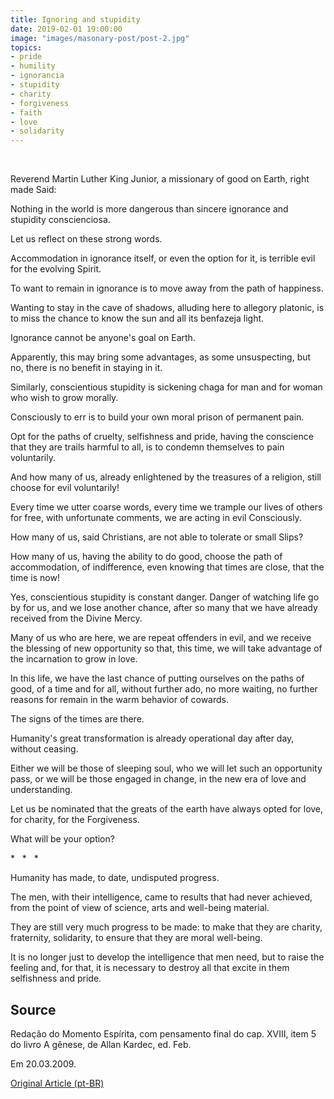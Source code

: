 ```yaml
---
title: Ignoring and stupidity
date: 2019-02-01 19:00:00
image: "images/masonary-post/post-2.jpg"
topics: 
- pride
- humility
- ignorancia
- stupidity
- charity
- forgiveness
- faith
- love
- solidarity
---
```

 

Reverend Martin Luther King Junior, a missionary of good on Earth, right made
Said:

Nothing in the world is more dangerous than sincere ignorance and stupidity
conscienciosa.

Let us reflect on these strong words.

Accommodation in ignorance itself, or even the option for it, is terrible evil
for the evolving Spirit.

To want to remain in ignorance is to move away from the path of happiness.

Wanting to stay in the cave of shadows, alluding here to allegory
platonic, is to miss the chance to know the sun and all its benfazeja light.

Ignorance cannot be anyone's goal on Earth.

Apparently, this may bring some advantages, as some
unsuspecting, but no, there is no benefit in staying in it.

Similarly, conscientious stupidity is sickening chaga for man and for
woman who wish to grow morally.

Consciously to err is to build your own moral prison of permanent pain.

Opt for the paths of cruelty, selfishness and pride, having the conscience
that they are trails harmful to all, is to condemn themselves to pain voluntarily.

And how many of us, already enlightened by the treasures of a religion, still choose
for evil voluntarily!

Every time we utter coarse words, every time we trample our lives
of others for free, with unfortunate comments, we are acting in evil
Consciously.

How many of us, said Christians, are not able to tolerate or small
Slips?

How many of us, having the ability to do good, choose the path of
accommodation, of indifference, even knowing that times are close, that the
time is now!

Yes, conscientious stupidity is constant danger. Danger of watching life go by
for us, and we lose another chance, after so many that we have already received from the
Divine Mercy.

Many of us who are here, we are repeat offenders in evil, and we receive the blessing
of new opportunity so that, this time, we will take advantage of the incarnation to
grow in love.

In this life, we have the last chance of putting ourselves on the paths of good, of a
time and for all, without further ado, no more waiting, no further reasons for
remain in the warm behavior of cowards.

The signs of the times are there.

Humanity's great transformation is already operational day after day, without ceasing.

Either we will be those of sleeping soul, who we will let such an opportunity pass, or
we will be those engaged in change, in the new era of love and understanding.

Let us be nominated that the greats of the earth have always opted for love, for charity, for the
Forgiveness.

What will be your option?

*   *   *

Humanity has made, to date, undisputed progress.

The men, with their intelligence, came to results that had never
achieved, from the point of view of science, arts and well-being
material.

They are still very much progress to be made: to make that they are
charity, fraternity, solidarity, to ensure that they are
moral well-being.

It is no longer just to develop the intelligence that men need,
but to raise the feeling and, for that, it is necessary to destroy all that
excite in them selfishness and pride.

## Source
Redação do Momento Espírita, com pensamento final do cap. XVIII,
item 5 do livro A gênese, de Allan Kardec, ed. Feb.

Em 20.03.2009.


[Original Article (pt-BR)](http://momento.com.br/pt/ler_texto.php?id=2151)

